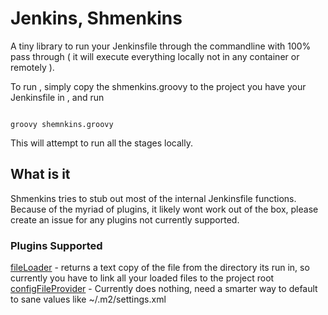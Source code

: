 # Jenkins, Shmenkins

A tiny library to run your Jenkinsfile through the commandline with 100% pass through ( it will execute everything locally not in any container or remotely ).

To run , simply copy the shmenkins.groovy to the project you have your Jenkinsfile in , and run 

```

groovy shemnkins.groovy 

```

This will attempt to run all the stages locally.

## What is it

Shmenkins tries to stub out most of the internal Jenkinsfile functions.  Because of the myriad of plugins, it likely wont work out of the box, please create an issue for any plugins not currently supported.

### Plugins Supported

[fileLoader](https://github.com/jenkinsci/workflow-remote-loader-plugin) - returns a text copy of the file from the directory its run in, so currently you have to link all your loaded files to the project root
[configFileProvider](https://wiki.jenkins.io/display/JENKINS/Config+File+Provider+Plugin) - Currently does nothing, need a smarter way to default to sane values like ~/.m2/settings.xml